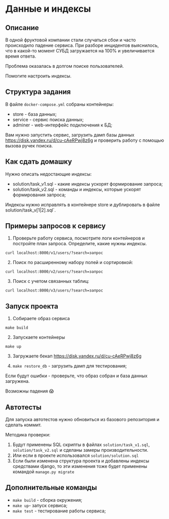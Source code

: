# Данные и индексы

## Описание

В одной фруктовой компании стали случаться сбои и часто происходило падение сервиса. При разборе инцидентов выяснилось, что в какой-то момент СУБД загружается на 100% и увеличивается время ответа. 

Проблема оказалась в долгом поиске пользователей.

Помогите настроить индексы.

## Структура задания

В файле `docker-compose.yml` собраны контейнеры:

- store - база данных;
- service - сервис поиска данных;
- adminer - web-интерфейс подключения к БД;

Вам нужно запустить сервис, загрузить дамп базы данных https://disk.yandex.ru/d/cu-cAeRPwj8z6g и проверить работу с помощью вызова ручек поиска.

## Как сдать домашку 

Нужно описать недостающие индексы:

- solution/task_v1.sql - какие индексы ускорят формирование запроса;
- solution/task_v2.sql - команды и индексы, которые ускорят формирования запроса;

Индексы нужно исправлять в контейнере store и дублировать в файле solution/task_v[1|2].sql`.

## Примеры запросов к сервису

1. Проверьте работу сервиса, посмотрите логи контейнеров и постройте план запроса. Определите, какие нужны индексы.

`curl localhost:8000/v1/users/?search=запрос`

2. Поиск по расширенному набору полей и сортировкой:

`curl localhost:8000/v2/users/?search=запрос`

3. Поиск с учетом связанных таблиц:

`curl localhost:8000/v3/users/?search=запрос`


## Запуск проекта

1. Собираете образ сервиса

`make build`

2. Запускаете контейнеры

`make up`

3. Загружаете бекап https://disk.yandex.ru/d/cu-cAeRPwj8z6g

4. `make restore_db` - загрузить дамп для тестирования;

Если будут ошибки - проверьте, что образ собран и база данных загружена.

Возможны падения 😱


## Автотесты

Для запуска автотестов нужно обновиться из базового репозитория и сделать коммит.

Методика проверки:

1. Будут применены SQL скрипты в файлах `solution/task_v1.sql`, `solution/task_v2.sql` и сделаны замеры производительности.
2. Или если в проекте использовался `solution/solution.sql`
2. Если были изменена структура проекта и добавлены индексы средствами django, то эти изменения тоже будет применены командой `manage.py migrate`


## Дополнительные команды

- `make build` - сборка окружения;
- `make up`- запуск сервиса;
- `make test` - тестирование работы сервиса;
